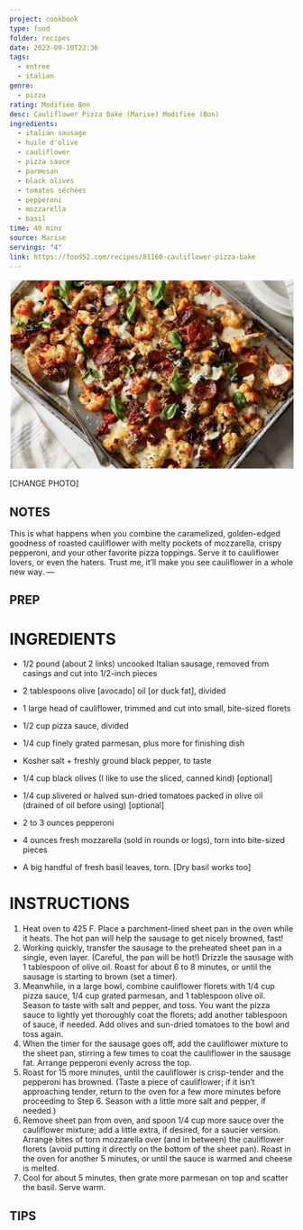 ```yaml
---
project: cookbook
type: food
folder: recipes
date: 2023-09-10T22:36
tags:
  - entree
  - italian
genre:
  - pizza
rating: Modifiée Bon
desc: Cauliflower Pizza Bake (Marise) Modifiée (Bon)
ingredients:
  - italian sausage
  - huile d'olive
  - cauliflower
  - pizza sauce
  - parmesan
  - black olives
  - tomates séchées
  - pepperoni
  - mozzarella
  - basil
time: 40 mins
source: Marise
servings: "4"
link: https://food52.com/recipes/81160-cauliflower-pizza-bake
---
```


![IMAGE](image_5.png)




[CHANGE PHOTO]


## NOTES

This is what happens when you combine the caramelized, golden-edged goodness of roasted cauliflower with melty pockets of mozzarella, crispy pepperoni, and your other favorite pizza toppings. Serve it to cauliflower lovers, or even the haters. Trust me, it’ll make you see cauliflower in a whole new way. —



## PREP


# INGREDIENTS

- 1/2 pound (about 2 links) uncooked Italian sausage, removed from casings and cut into 1/2-inch pieces  
    
- 2 tablespoons olive [avocado] oil [or duck fat], divided  
    
- 1 large head of cauliflower, trimmed and cut into small, bite-sized florets  
    
- 1/2 cup pizza sauce, divided  
    
- 1/4 cup finely grated parmesan, plus more for finishing dish  
    
- Kosher salt + freshly ground black pepper, to taste  
    
- 1/4 cup black olives (I like to use the sliced, canned kind)  [optional]
    
- 1/4 cup slivered or halved sun-dried tomatoes packed in olive oil (drained of oil before using)  [optional]
    
- 2 to 3 ounces pepperoni  
    
- 4 ounces fresh mozzarella (sold in rounds or logs), torn into bite-sized pieces  
    
- A big handful of fresh basil leaves, torn. [Dry basil works too]


# INSTRUCTIONS

1. Heat oven to 425 F. Place a parchment-lined sheet pan in the oven while it heats. The hot pan will help the sausage to get nicely browned, fast!
2. Working quickly, transfer the sausage to the preheated sheet pan in a single, even layer. (Careful, the pan will be hot!) Drizzle the sausage with 1 tablespoon of olive oil. Roast for about 6 to 8 minutes, or until the sausage is starting to brown (set a timer).
3. Meanwhile, in a large bowl, combine cauliflower florets with 1/4 cup pizza sauce, 1/4 cup grated parmesan, and 1 tablespoon olive oil. Season to taste with salt and pepper, and toss. You want the pizza sauce to lightly yet thoroughly coat the florets; add another tablespoon of sauce, if needed. Add olives and sun-dried tomatoes to the bowl and toss again.
4. When the timer for the sausage goes off, add the cauliflower mixture to the sheet pan, stirring a few times to coat the cauliflower in the sausage fat. Arrange pepperoni evenly across the top.
5. Roast for 15 more minutes, until the cauliflower is crisp-tender and the pepperoni has browned. (Taste a piece of cauliflower; if it isn’t approaching tender, return to the oven for a few more minutes before proceeding to Step 6. Season with a little more salt and pepper, if needed.)
6. Remove sheet pan from oven, and spoon 1/4 cup more sauce over the cauliflower mixture; add a little extra, if desired, for a saucier version. Arrange bites of torn mozzarella over (and in between) the cauliflower florets (avoid putting it directly on the bottom of the sheet pan). Roast in the oven for another 5 minutes, or until the sauce is warmed and cheese is melted.
7. Cool for about 5 minutes, then grate more parmesan on top and scatter the basil. Serve warm.

## TIPS



